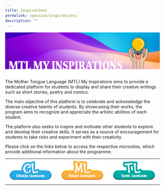 ```yaml
---
title: Inspirations
permalink: /passion/inspirations/
description: ""
---
```


![](/images/MTL/mtlmyinspiration.png)
The Mother Tongue Language (MTL) My Inspirations aims to provide a dedicated platform for students to display and share their creative writings such as short stories, poetry and comics.

The main objective of this platform is to celebrate and acknowledge the diverse creative talents of students. By showcasing their works, the program aims to recognize and appreciate the artistic abilities of each student.

The platform also seeks to inspire and motivate other students to explore and develop their creative skills. It serves as a source of encouragement for students to take risks and experiment with their creativity.

Please click on the links below to access the respective microsites, which provide additional information about the programme.



|  | | |
| -------- | -------- | -------- |
|<a target="\_blank" href="https://sites.google.com/moe.edu.sg/myinspirations-wsps-cl"> ![](/images/MTL/buttoncl.png) </a>     | <a target="\_blank" href="https://sites.google.com/moe.edu.sg/inspirasiku-wsps"> ![](/images/MTL/buttonml.png) </a>     | <a target="\_blank" href="https://sites.google.com/moe.edu.sg/inspirations-wsps-tl"> ![](/images/MTL/buttontl.png) </a>     |
